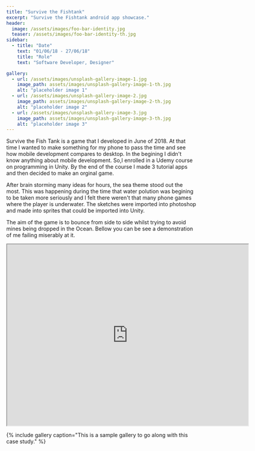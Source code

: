 ```yaml
---
title: "Survive the Fishtank"
excerpt: "Survive the Fishtank android app showcase."
header:
  image: /assets/images/foo-bar-identity.jpg
  teaser: /assets/images/foo-bar-identity-th.jpg
sidebar:
  - title: "Date"
    text: "01/06/18 - 27/06/18"
    title: "Role"
    text: "Software Developer, Designer"

gallery:
  - url: /assets/images/unsplash-gallery-image-1.jpg
    image_path: assets/images/unsplash-gallery-image-1-th.jpg
    alt: "placeholder image 1"
  - url: /assets/images/unsplash-gallery-image-2.jpg
    image_path: assets/images/unsplash-gallery-image-2-th.jpg
    alt: "placeholder image 2"
  - url: /assets/images/unsplash-gallery-image-3.jpg
    image_path: assets/images/unsplash-gallery-image-3-th.jpg
    alt: "placeholder image 3"
---
```


Survive the Fish Tank is a game that I developed in June of 2018. At that time I wanted to make something for my phone to pass the time and see how mobile development compares to desktop. In the begining I didn't know anything about mobile development. So,I enrolled in a Udemy course on programming in Unity. By the end of the course I made 3 tutorial apps and then decided to make an orginal game.

After brain storming many ideas for hours, the sea theme stood out the most. This was happening during the time that water polution was begining to be taken more seriously and I felt there weren't that many phone games where the player is underwater. The sketches were imported into photoshop and made into sprites that could be imported into Unity.

The aim of the game is to bounce from side to side whilst trying to avoid mines being dropped in the Ocean. Bellow you can be see a demonstration of me failing miserably at it.

<iframe src="https://drive.google.com/file/d/14Ekr7Xr8JbbzMUiOs_8Ruscuu_x5oGy1/preview" width="640" height="480"></iframe>


{% include gallery caption="This is a sample gallery to go along with this case study." %}

